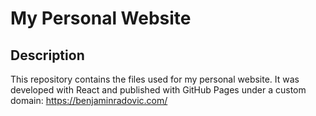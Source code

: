 # My Personal Website

## Description

This repository contains the files used for my personal website. It was developed with React and published with GitHub Pages under a custom domain:
https://benjaminradovic.com/
